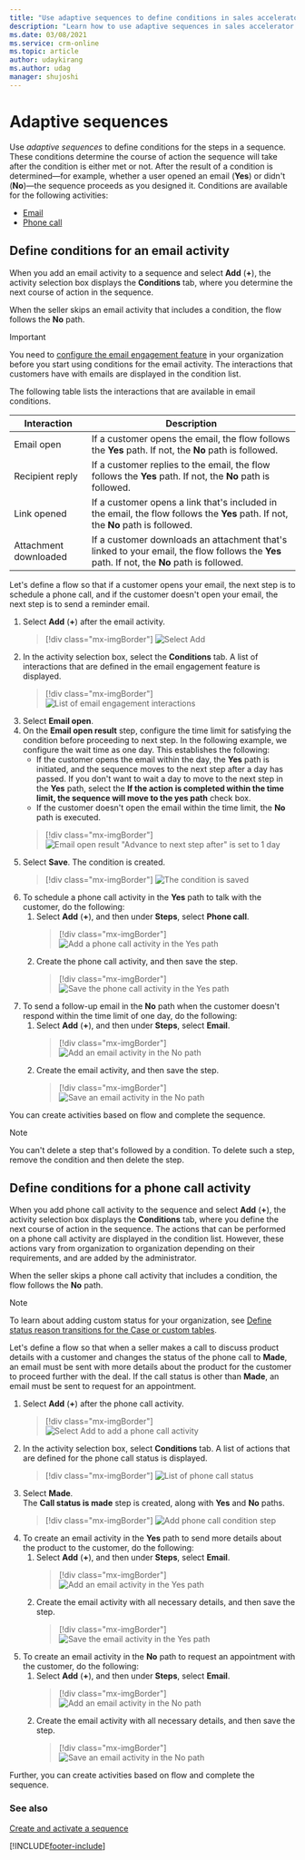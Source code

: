 ```yaml
---
title: "Use adaptive sequences to define conditions in sales accelerator in Dynamics 365 Sales | MicrosoftDocs"
description: "Learn how to use adaptive sequences in sales accelerator in Dynamics 365 Sales."
ms.date: 03/08/2021
ms.service: crm-online
ms.topic: article
author: udaykirang
ms.author: udag
manager: shujoshi
---
```


# Adaptive sequences

Use *adaptive sequences* to define conditions for the steps in a sequence. These conditions determine the course of action the sequence will take after the condition is either met or not. After the result of a condition is determined&mdash;for example, whether a user opened an email (**Yes**) or didn't (**No**)&mdash;the sequence proceeds as you designed it.<!--note from editor: Edits suggested. I was a bit confused by the use of "branch" here, I think calling it a course of action in a sequence is clearer than adding the idea of a branch (which isn't used later in the article).--> Conditions are available for the following activities:

- [Email](#define-conditions-for-email-activity)
- [Phone call](#define-conditions-for-phone-call-activity)

<a name="define-conditions-for-email-activity"></a>
## Define conditions for an email activity

When you add an email activity to a sequence and select **Add** (**+**), the activity selection box displays the **Conditions** tab, where you determine the next course of action in the sequence.

When the seller skips an email activity that includes a condition, the flow<!--note from editor: Is it okay to use "flow" in discussions of sequences in sales accelerator? I know it has a generic meaning beyond Power Automate, but shouldn't we reserve it for that context to keep the association with Power Automate as strong as possible? I recommend replacing "flow" with "sequence" everywhere, if "sequence" is just as accurate.--> follows the **No** path.

>[!IMPORTANT]
>You need to [configure the email engagement feature](configure-email-engagement.md) in your organization before you start using conditions for the email activity. The interactions<!--note from editor: Edit okay? It seems that we've mostly used "interactions" rather than "actions" to describe what customers do with emails.--> that customers have with emails are displayed in the condition list.

The following table lists the interactions that are available in email conditions.

| Interaction | Description |
|-------------|-------------|
| Email open | If a customer opens the email, the flow follows the **Yes** path. If not, the **No** path is followed. |
| Recipient reply | If a customer replies to the email, the flow follows the **Yes** path. If not, the **No** path is followed. |
| Link opened | If a customer opens a link that's included in the email, the flow follows the **Yes** path. If not, the **No** path is followed. |
| Attachment downloaded | If a customer downloads an attachment that's linked to your email, the flow follows the **Yes** path. If not, the **No** path is followed. |

Let's define a flow so that if a customer opens your email, the next step is to schedule a phone call, and if the customer doesn't open your email, the next step is to send a reminder email.

1.	Select **Add** (**+**) after the email activity.   
    >[!div class="mx-imgBorder"]
    >![Select Add](media/sa-condition-email-add-step.png "Select Add")    
2.	In the activity selection box, select the **Conditions** tab.
    A list of interactions that are defined in the email engagement feature is displayed.      
    >[!div class="mx-imgBorder"]
    >![List of email engagement interactions](media/sa-condition-email-list-interactions.png "List of email engagement interactions")    
3.	Select **Email open**.     
4.	On the **Email open result** step, configure the time limit for satisfying the condition before proceeding to next step. 
    In the following example, we configure the wait time as one day. This establishes the following:<!--note from editor: Suggested.-->
    - If the customer opens the email within the day, the **Yes** path is initiated, and the sequence moves to the next step after a day has passed. 
    If you don't want to wait a day to move to the next step in the **Yes** path, select the **If the action is completed within the time limit, the sequence will move to the yes path** check box.
    - If the customer doesn't open the email within the time limit, the **No** path is executed.   
    >[!div class="mx-imgBorder"]
    >![Email open result "Advance to next step after" is set to 1 day](media/sa-condition-email-yes-not-paths.png "Email open result \"Advance to next step after\" is set to 1 day")     
5.	Select **Save**. The condition is created.     
    >[!div class="mx-imgBorder"]
    >![The condition is saved](media/sa-condition-email-save-condition.png "The condition is saved")      
6.	To schedule a phone call activity in the **Yes** path to talk with the customer, do the following:    
    1.	Select **Add** (**+**), and then under **Steps**, select **Phone call**.     
        >[!div class="mx-imgBorder"]
        >![Add a phone call activity in the Yes path](media/sa-condition-yes-add-phone-activity.png "Add a phone call activity in the Yes path")     
    2.	Create the phone call activity, and then save the step.     
        >[!div class="mx-imgBorder"]
        >![Save the phone call activity in the Yes path](media/sa-condition-yes-save-phone-activity.png "Save the phone call activity in the Yes path")      
7.	To send a follow-up email in the **No** path when the customer doesn't respond within the time limit of one day, do the following:     
    1.	Select **Add** (**+**), and then under **Steps**, select **Email**.    
        >[!div class="mx-imgBorder"]
        >![Add an email activity in the No path](media/sa-condition-no-add-email-activity.png "Add an email activity in the No path")     
    2.	Create the email activity, and then save the step.     
        >[!div class="mx-imgBorder"]
        >![Save an email activity in the No path](media/sa-condition-no-save-email-activity.png "Save an email activity in the No path")     

You can create activities based on flow and complete the sequence.<!--note from editor: I don't know what this means. -->

>[!NOTE]
>You can't delete a step that's followed by a condition. To delete such a step, remove the condition and then delete the step. 

<a name="define-conditions-for-phone-call-activity"></a>
## Define conditions for a phone call activity

When you add phone call activity to the sequence and select **Add** (**+**), the activity selection box displays the **Conditions** tab, where you define the next course of action in the sequence. The actions that can be performed on a phone call activity are displayed in the condition list. However, these actions vary from organization to organization depending on their requirements, and are added by the administrator.

When the seller skips a phone call activity that includes a condition, the flow follows the **No** path.

>[!NOTE]
>To learn about adding custom status for your organization, see [Define status reason transitions for the Case or custom tables](https://docs.microsoft.com/powerapps/maker/data-platform/define-status-reason-transitions).

Let's define a flow so that when a seller makes a call to discuss product details with a customer and changes the status of the phone call to **Made**<!--note from editor: Edit okay? I assume te -->, an email must be sent with more details about the product for the customer to proceed further with the deal. If the call status is other than **Made**, an email must be sent to request for an appointment.    
 
1.	Select **Add** (**+**) after the phone call activity.    
    >[!div class="mx-imgBorder"]
    >![Select Add to add a phone call activity](media/sa-condition-phone-add-step.png "Select Add to add a phone call activity")     
2.	In the activity selection box, select **Conditions** tab.
    A list of actions that are defined for the phone call status is displayed.    
    >[!div class="mx-imgBorder"]
    >![List of phone call status](media/sa-condition-phone-list-call-status.png "List of phone call status")     
3.	Select **Made**.   
    The **Call status is made** step is created, along with **Yes** and **No** paths.   
    >[!div class="mx-imgBorder"]
    >![Add phone call condition step](media/sa-condition-phone-yes-no-paths.png "Add phone call condition step")      
4.	To create an email activity in the **Yes** path to send more details about the product to the customer, do the following:    
    1.	Select **Add** (**+**), and then under **Steps**, select **Email**.     
        >[!div class="mx-imgBorder"]
        >![Add an email activity in the Yes path](media/sa-condition-yes-add-email-activity.png "Add an email activity in the Yes path")     
    2.	Create the email activity with all necessary details, and then save the step.     
        >[!div class="mx-imgBorder"]
        >![Save the email activity in the Yes path](media/sa-condition-yes-save-email-activity.png "Save the email activity in the Yes path")       
5.	To create an email activity in the **No** path to request an appointment with the customer, do the following:     
    1.	Select **Add** (**+**), and then under **Steps**, select **Email**.     
        >[!div class="mx-imgBorder"]
        >![Add an email activity in the No path](media/sa-condition-phone-no-add-email-activity.png "Add an email activity in the No path")     
    2.	Create the email activity with all necessary details, and then save the step.     
        >[!div class="mx-imgBorder"]
        >![Save an email activity in the No path](media/sa-condition-phone-no-save-email-activity.png "Save an email activity in the No path")     
 
Further, you can create activities based on flow and complete the sequence.<!--note from editor: I don't know what this means. -->

### See also

[Create and activate a sequence](create-and-activate-a-sequence.md)

[!INCLUDE[footer-include](../includes/footer-banner.md)]